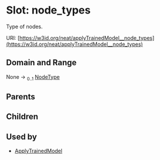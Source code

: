 
# Slot: node_types


Type of nodes.

URI: [https://w3id.org/neat/applyTrainedModel__node_types](https://w3id.org/neat/applyTrainedModel__node_types)


## Domain and Range

None &#8594;  <sub>0..1</sub> [NodeType](NodeType.md)

## Parents


## Children


## Used by

 * [ApplyTrainedModel](ApplyTrainedModel.md)
